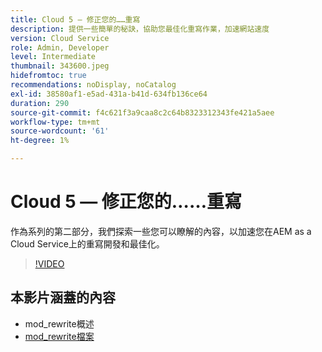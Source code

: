 ```yaml
---
title: Cloud 5 — 修正您的……重寫
description: 提供一些簡單的秘訣，協助您最佳化重寫作業，加速網站速度
version: Cloud Service
role: Admin, Developer
level: Intermediate
thumbnail: 343600.jpeg
hidefromtoc: true
recommendations: noDisplay, noCatalog
exl-id: 38580af1-e5ad-431a-b41d-634fb136ce64
duration: 290
source-git-commit: f4c621f3a9caa8c2c64b8323312343fe421a5aee
workflow-type: tm+mt
source-wordcount: '61'
ht-degree: 1%

---
```


# Cloud 5 — 修正您的……重寫

作為系列的第二部分，我們探索一些您可以瞭解的內容，以加速您在AEM as a Cloud Service上的重寫開發和最佳化。

>[!VIDEO](https://video.tv.adobe.com/v/343600?quality=12&learn=on)

## 本影片涵蓋的內容

+ mod_rewrite概述
+ [mod_rewrite檔案](https://httpd.apache.org/docs/current/mod/mod_rewrite.html)
